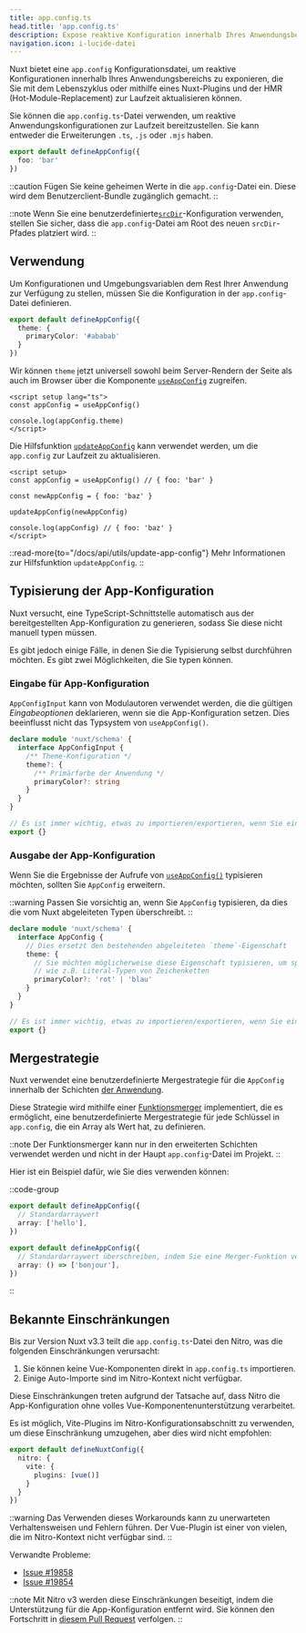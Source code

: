 ```yaml
---
title: app.config.ts
head.title: 'app.config.ts'
description: Expose reaktive Konfiguration innerhalb Ihres Anwendungsbereichs mit der App-Konfigurationsdatei.
navigation.icon: i-lucide-datei
---
```


Nuxt bietet eine `app.config` Konfigurationsdatei, um reaktive Konfigurationen innerhalb Ihres Anwendungsbereichs zu exponieren, die Sie mit dem Lebenszyklus oder mithilfe eines Nuxt-Plugins und der HMR (Hot-Module-Replacement) zur Laufzeit aktualisieren können.

Sie können die `app.config.ts`-Datei verwenden, um reaktive Anwendungskonfigurationen zur Laufzeit bereitzustellen. Sie kann entweder die Erweiterungen `.ts`, `.js` oder `.mjs` haben.

```ts twoslash [app.config.ts]
export default defineAppConfig({
  foo: 'bar'
})
```

::caution
Fügen Sie keine geheimen Werte in die `app.config`-Datei ein. Diese wird dem Benutzerclient-Bundle zugänglich gemacht.
::

::note
Wenn Sie eine benutzerdefinierte[`srcDir`](/docs/api/nuxt-config#srcdir)-Konfiguration verwenden, stellen Sie sicher, dass die `app.config`-Datei am Root des neuen `srcDir`-Pfades platziert wird.
::

## Verwendung

Um Konfigurationen und Umgebungsvariablen dem Rest Ihrer Anwendung zur Verfügung zu stellen, müssen Sie die Konfiguration in der `app.config`-Datei definieren.

```ts twoslash [app.config.ts]
export default defineAppConfig({
  theme: {
    primaryColor: '#ababab'
  }
})
```

Wir können `theme` jetzt universell sowohl beim Server-Rendern der Seite als auch im Browser über die Komponente [`useAppConfig`](/docs/api/composables/use-app-config) zugreifen.

```vue [pages/index.vue]
<script setup lang="ts">
const appConfig = useAppConfig()

console.log(appConfig.theme)
</script>
```

Die Hilfsfunktion [`updateAppConfig`](/docs/api/utils/update-app-config) kann verwendet werden, um die `app.config` zur Laufzeit zu aktualisieren.

```vue [pages/index.vue]
<script setup>
const appConfig = useAppConfig() // { foo: 'bar' }

const newAppConfig = { foo: 'baz' }

updateAppConfig(newAppConfig)

console.log(appConfig) // { foo: 'baz' }
</script>
```

::read-more{to="/docs/api/utils/update-app-config"}
Mehr Informationen zur Hilfsfunktion `updateAppConfig`.
::

## Typisierung der App-Konfiguration

Nuxt versucht, eine TypeScript-Schnittstelle automatisch aus der bereitgestellten App-Konfiguration zu generieren, sodass Sie diese nicht manuell typen müssen.

Es gibt jedoch einige Fälle, in denen Sie die Typisierung selbst durchführen möchten. Es gibt zwei Möglichkeiten, die Sie typen können.

### Eingabe für App-Konfiguration

`AppConfigInput` kann von Modulautoren verwendet werden, die die gültigen _Eingabeoptionen_ deklarieren, wenn sie die App-Konfiguration setzen. Dies beeinflusst nicht das Typsystem von `useAppConfig()`.

```ts [index.d.ts]
declare module 'nuxt/schema' {
  interface AppConfigInput {
    /** Theme-Konfiguration */
    theme?: {
      /** Primärfarbe der Anwendung */
      primaryColor?: string
    }
  }
}

// Es ist immer wichtig, etwas zu importieren/exportieren, wenn Sie ein Typsystem erweitern
export {}
```

### Ausgabe der App-Konfiguration

Wenn Sie die Ergebnisse der Aufrufe von [`useAppConfig()`](/docs/api/composables/use-app-config) typisieren möchten, sollten Sie `AppConfig` erweitern.

::warning
Passen Sie vorsichtig an, wenn Sie `AppConfig` typisieren, da dies die vom Nuxt abgeleiteten Typen überschreibt.
::

```ts [index.d.ts]
declare module 'nuxt/schema' {
  interface AppConfig {
    // Dies ersetzt den bestehenden abgeleiteten `theme`-Eigenschaft
    theme: {
      // Sie möchten möglicherweise diese Eigenschaft typisieren, um spezifischere Typen als diejenigen abzuleiten, die Nuxt abgleichen kann,
      // wie z.B. Literal-Typen von Zeichenketten
      primaryColor?: 'rot' | 'blau'
    }
  }
}

// Es ist immer wichtig, etwas zu importieren/exportieren, wenn Sie ein Typsystem erweitern
export {}
```

## Mergestrategie

Nuxt verwendet eine benutzerdefinierte Mergestrategie für die `AppConfig` innerhalb der Schichten [der Anwendung](/docs/getting-started/layers).

Diese Strategie wird mithilfe einer [Funktionsmerger](https://github.com/unjs/defu#function-merger) implementiert, die es ermöglicht, eine benutzerdefinierte Mergestrategie für jede Schlüssel in `app.config`, die ein Array als Wert hat, zu definieren.

::note
Der Funktionsmerger kann nur in den erweiterten Schichten verwendet werden und nicht in der Haupt `app.config`-Datei im Projekt.
::

Hier ist ein Beispiel dafür, wie Sie dies verwenden können:

::code-group

```ts twoslash [layer/app.config.ts]
export default defineAppConfig({
  // Standardarraywert
  array: ['hello'],
})
```

```ts twoslash [app.config.ts]
export default defineAppConfig({
  // Standardarraywert überschreiben, indem Sie eine Merger-Funktion verwenden
  array: () => ['bonjour'],
})
```

::

## Bekannte Einschränkungen

Bis zur Version Nuxt v3.3 teilt die `app.config.ts`-Datei den Nitro, was die folgenden Einschränkungen verursacht:

1. Sie können keine Vue-Komponenten direkt in `app.config.ts` importieren.
2. Einige Auto-Importe sind im Nitro-Kontext nicht verfügbar.

Diese Einschränkungen treten aufgrund der Tatsache auf, dass Nitro die App-Konfiguration ohne volles Vue-Komponentenunterstützung verarbeitet.

Es ist möglich, Vite-Plugins im Nitro-Konfigurationsabschnitt zu verwenden, um diese Einschränkung umzugehen, aber dies wird nicht empfohlen:

```ts [nuxt.config.ts]
export default defineNuxtConfig({
  nitro: {
    vite: {
      plugins: [vue()]
    }
  }
})
```

::warning
Das Verwenden dieses Workarounds kann zu unerwarteten Verhaltensweisen und Fehlern führen. Der Vue-Plugin ist einer von vielen, die im Nitro-Kontext nicht verfügbar sind.
::

Verwandte Probleme:
- [Issue #19858](https://github.com/nuxt/nuxt/issues/19858)
- [Issue #19854](https://github.com/nuxt/nuxt/issues/19854)

::note
Mit Nitro v3 werden diese Einschränkungen beseitigt, indem die Unterstützung für die App-Konfiguration entfernt wird.
Sie können den Fortschritt in [diesem Pull Request](https://github.com/nitrojs/nitro/pull/2521) verfolgen.
::